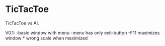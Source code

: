 # TicTacToe
TicTacToe vs AI.

V0.1:
  -basic window with menu
  -menu has only exit-button
  -F11 maximizes window 
    * wrong scale when maximized 
